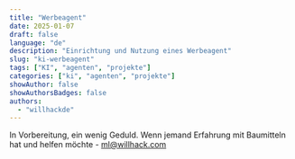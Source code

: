 ```yaml
---
title: "Werbeagent"
date: 2025-01-07
draft: false
language: "de"
description: "Einrichtung und Nutzung eines Werbeagent"
slug: "ki-werbeagent"
tags: ["KI", "agenten", "projekte"]
categories: ["ki", "agenten", "projekte"]
showAuthor: false
showAuthorsBadges: false
authors:
  - "willhackde"
---
```


In Vorbereitung, ein wenig Geduld. Wenn jemand Erfahrung mit Baumitteln hat und helfen möchte - ml@willhack.com